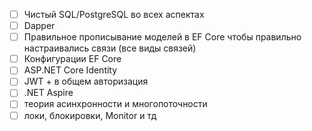- [ ] Чистый SQL/PostgreSQL во всех аспектах
- [ ] Dapper
- [ ] Правильное прописывание моделей в EF Core чтобы правильно настраивались связи (все виды связей)
- [ ] Конфигурации EF Core
- [ ] ASP.NET Core Identity
- [ ] JWT + в общем авторизация
- [ ] .NET Aspire
- [ ] теория асинхронности и многопоточности
- [ ] локи, блокировки, Monitor и тд